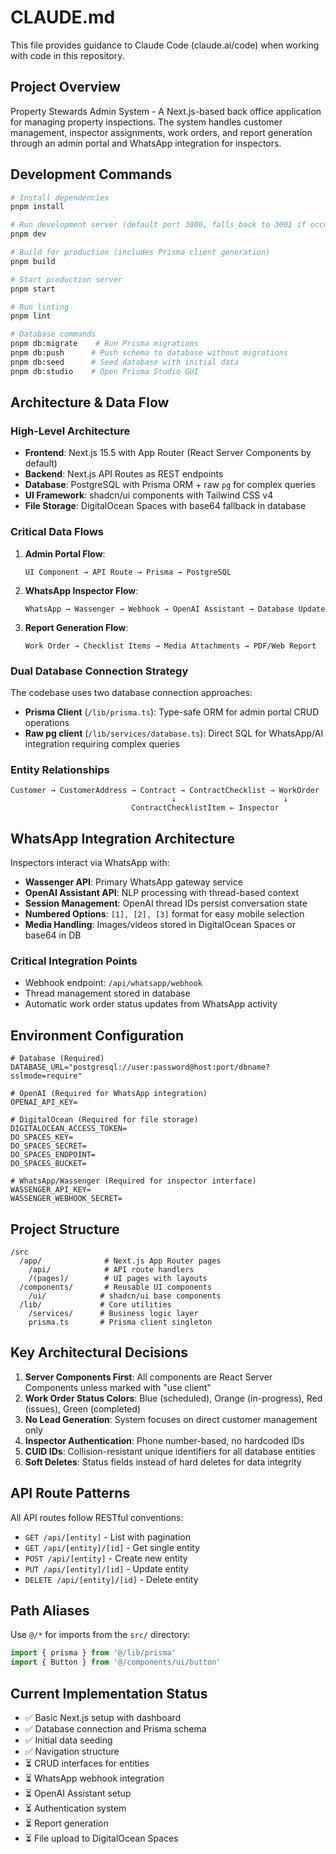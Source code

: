 # CLAUDE.md

This file provides guidance to Claude Code (claude.ai/code) when working with code in this repository.

## Project Overview

Property Stewards Admin System - A Next.js-based back office application for managing property inspections. The system handles customer management, inspector assignments, work orders, and report generation through an admin portal and WhatsApp integration for inspectors.

## Development Commands

```bash
# Install dependencies
pnpm install

# Run development server (default port 3000, falls back to 3001 if occupied)
pnpm dev

# Build for production (includes Prisma client generation)
pnpm build

# Start production server
pnpm start

# Run linting
pnpm lint

# Database commands
pnpm db:migrate    # Run Prisma migrations
pnpm db:push      # Push schema to database without migrations
pnpm db:seed      # Seed database with initial data
pnpm db:studio    # Open Prisma Studio GUI
```

## Architecture & Data Flow

### High-Level Architecture
- **Frontend**: Next.js 15.5 with App Router (React Server Components by default)
- **Backend**: Next.js API Routes as REST endpoints
- **Database**: PostgreSQL with Prisma ORM + raw `pg` for complex queries
- **UI Framework**: shadcn/ui components with Tailwind CSS v4
- **File Storage**: DigitalOcean Spaces with base64 fallback in database

### Critical Data Flows

1. **Admin Portal Flow**:
   ```
   UI Component → API Route → Prisma → PostgreSQL
   ```

2. **WhatsApp Inspector Flow**:
   ```
   WhatsApp → Wassenger → Webhook → OpenAI Assistant → Database Update
   ```

3. **Report Generation Flow**:
   ```
   Work Order → Checklist Items → Media Attachments → PDF/Web Report
   ```

### Dual Database Connection Strategy
The codebase uses two database connection approaches:
- **Prisma Client** (`/lib/prisma.ts`): Type-safe ORM for admin portal CRUD operations
- **Raw pg client** (`/lib/services/database.ts`): Direct SQL for WhatsApp/AI integration requiring complex queries

### Entity Relationships
```
Customer → CustomerAddress → Contract → ContractChecklist → WorkOrder
                                    ↓                        ↓
                           ContractChecklistItem ← Inspector
```

## WhatsApp Integration Architecture

Inspectors interact via WhatsApp with:
- **Wassenger API**: Primary WhatsApp gateway service
- **OpenAI Assistant API**: NLP processing with thread-based context
- **Session Management**: OpenAI thread IDs persist conversation state
- **Numbered Options**: `[1], [2], [3]` format for easy mobile selection
- **Media Handling**: Images/videos stored in DigitalOcean Spaces or base64 in DB

### Critical Integration Points
- Webhook endpoint: `/api/whatsapp/webhook`
- Thread management stored in database
- Automatic work order status updates from WhatsApp activity

## Environment Configuration

```env
# Database (Required)
DATABASE_URL="postgresql://user:password@host:port/dbname?sslmode=require"

# OpenAI (Required for WhatsApp integration)
OPENAI_API_KEY=

# DigitalOcean (Required for file storage)
DIGITALOCEAN_ACCESS_TOKEN=
DO_SPACES_KEY=
DO_SPACES_SECRET=
DO_SPACES_ENDPOINT=
DO_SPACES_BUCKET=

# WhatsApp/Wassenger (Required for inspector interface)
WASSENGER_API_KEY=
WASSENGER_WEBHOOK_SECRET=
```

## Project Structure

```
/src
  /app/              # Next.js App Router pages
    /api/            # API route handlers
    /(pages)/        # UI pages with layouts
  /components/       # Reusable UI components
    /ui/            # shadcn/ui base components
  /lib/             # Core utilities
    /services/      # Business logic layer
    prisma.ts       # Prisma client singleton
```

## Key Architectural Decisions

1. **Server Components First**: All components are React Server Components unless marked with "use client"
2. **Work Order Status Colors**: Blue (scheduled), Orange (in-progress), Red (issues), Green (completed)
3. **No Lead Generation**: System focuses on direct customer management only
4. **Inspector Authentication**: Phone number-based, no hardcoded IDs
5. **CUID IDs**: Collision-resistant unique identifiers for all database entities
6. **Soft Deletes**: Status fields instead of hard deletes for data integrity

## API Route Patterns

All API routes follow RESTful conventions:
- `GET /api/[entity]` - List with pagination
- `GET /api/[entity]/[id]` - Get single entity
- `POST /api/[entity]` - Create new entity
- `PUT /api/[entity]/[id]` - Update entity
- `DELETE /api/[entity]/[id]` - Delete entity

## Path Aliases

Use `@/*` for imports from the `src/` directory:
```typescript
import { prisma } from '@/lib/prisma'
import { Button } from '@/components/ui/button'
```

## Current Implementation Status

- ✅ Basic Next.js setup with dashboard
- ✅ Database connection and Prisma schema
- ✅ Initial data seeding
- ✅ Navigation structure
- ⏳ CRUD interfaces for entities
- ⏳ WhatsApp webhook integration
- ⏳ OpenAI Assistant setup
- ⏳ Authentication system
- ⏳ Report generation
- ⏳ File upload to DigitalOcean Spaces